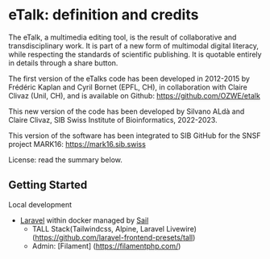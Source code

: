 # eTalk: definition and credits

The eTalk, a multimedia editing tool, is the result of collaborative and transdisciplinary work. It is part of a new form of multimodal digital literacy, while respecting the standards of scientific publishing. It is quotable entirely in details through a share button.

The first version of the eTalks code has been developed in 2012-2015 by Frédéric Kaplan and Cyril Bornet (EPFL, CH), in collaboration with Claire Clivaz (Unil, CH), and is available on Github: https://github.com/OZWE/etalk

This new version of the code has been developed by Silvano ALdà and Claire Clivaz, SIB Swiss Institute of Bioinformatics, 2022-2023.

This version of the software has been integrated to SIB GitHub for the SNSF project MARK16: https://mark16.sib.swiss

License: read the summary below.

## Getting Started
Local development
- [Laravel](https://laravel.com/) within docker managed by [Sail](https://laravel.com/docs/master/sail) 
    - TALL Stack(Tailwindcss, Alpine, Laravel Livewire) (https://github.com/laravel-frontend-presets/tall)
    - Admin: [Filament] (https://filamentphp.com/)
